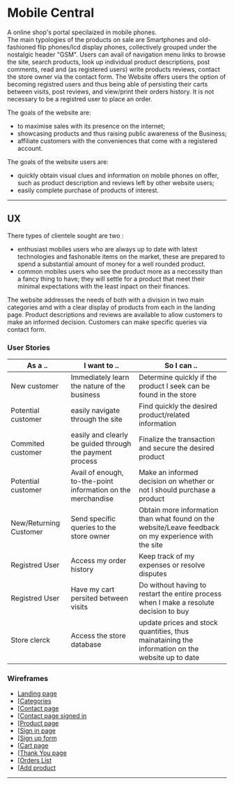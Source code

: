 
# Mobile Central

A online shop's portal specilaized in mobile phones.  
The main typologies of the products on sale are Smartphones and old-fashioned flip phones/lcd display phones, collectively grouped under the nostalgic header "GSM".
Users can avail of navigation menu links to browse the site, search products, look up individual product descriptions, post comments, read and (as registered users) write products reviews, contact the store owner via the contact form.
The Website offers users the option of becoming registred users and thus being able of persisting their carts between visits, post reviews, and view/print their orders history.
It is not necessary to be a registred user to place an order.

The goals of the website are:
* to maximise sales with its presence on the internet; 
* showcasing products and thus raising public awareness of the Business;
* affiliate customers with the conveniences that come with a registered account. 

The goals of the website users are:
* quickly obtain visual clues and information on mobile phones on offer, such as product description and reviews left by other website users;
* easily complete purchase of products of interest.

---


## UX

There types of clientele sought are two : 

* enthusiast mobiles users who are always up to date with latest technologies and fashonable items on the market, these are prepared to spend a substantial amount of money for a well rounded product.
* common mobiles users who see the product more as a neccessity than a fancy thing to have; they will settle for a product that meet their minimal expectations with the least inpact on their finances. 

The website addresses the needs of both with a division in two main categories amd with a clear display of products from each in the landing page. Product descriptions and reviews are available to allow customers to make an informed decision. 
Customers can make specific queries via contact form.

### User Stories

As a .. | I want to .. | So I can ..
 --- | --- | --- 
New customer | Immediately learn the nature of the business | Determine quickly if the product I seek can be found in the store
Potential customer | easily navigate through the site | Find quickly the desired product/related information
Commited customer | easily and clearly be guided through the payment process | Finalize the transaction and secure the desired product
Potential customer | Avail of enough, to-the-point information on the merchandise | Make an informed decision on whether or not I should purchase a product
New/Returning Customer | Send specific queries to the store owner | Obtain more information than what found on the website/Leave feedback on my experience with the site
Registred User | Access my order history | Keep track of my expenses or resolve disputes
Registred User | Have my cart persited between visits | Do without having to restart the entire process when I make a resolute decision to buy
Store clerck | Access the store database | update prices and stock quantities, thus mainataining the information on the website up to date

### Wireframes

* [Landing page](https://mmmp4.s3-eu-west-1.amazonaws.com/mmmp4Wireframes/MM+Landing+page+wireframe.png)
* [[Categories](https://mmmp4.s3-eu-west-1.amazonaws.com/mmmp4Wireframes/MM+Categories+page.png)
* [[Contact page](https://mmmp4.s3-eu-west-1.amazonaws.com/mmmp4Wireframes/MM+Contact+page+wireframe.png)
* [[Contact page signed in](https://mmmp4.s3-eu-west-1.amazonaws.com/mmmp4Wireframes/MM+Contact+page+Signed+In+wireframe.png)
* [[Product page](https://mmmp4.s3-eu-west-1.amazonaws.com/mmmp4Wireframes/MM+product+page+wireframe.png)
* [[Sign in page](https://mmmp4.s3-eu-west-1.amazonaws.com/mmmp4Wireframes/MM+Sign+In+page+wireframe.png)
* [[Sign up form](https://mmmp4.s3-eu-west-1.amazonaws.com/mmmp4Wireframes/MM+Sign+Up+page+wireframe.png)
* [[Cart page](https://mmmp4.s3-eu-west-1.amazonaws.com/mmmp4Wireframes/MM+cart+page+wireframe.png)
* [[Thank You page](https://mmmp4.s3-eu-west-1.amazonaws.com/mmmp4Wireframes/MM+thank+you+page+wireframe.png)
* [[Orders List](https://mmmp4.s3-eu-west-1.amazonaws.com/mmmp4Wireframes/MM+Ordres+List+wireframe.png)
* [[Add product](https://mmmp4.s3-eu-west-1.amazonaws.com/mmmp4Wireframes/MM+Add+Product+page+wireframe.png)

---
